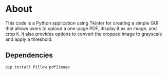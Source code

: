 # About
This code is a Python application using Tkinter for creating a simple GUI that allows users to upload a one-page PDF, display it as an image, and crop it. It also provides options to convert the cropped image to grayscale and apply a threshold. 

## Dependencies
```
pip install Pillow pdf2image
```

